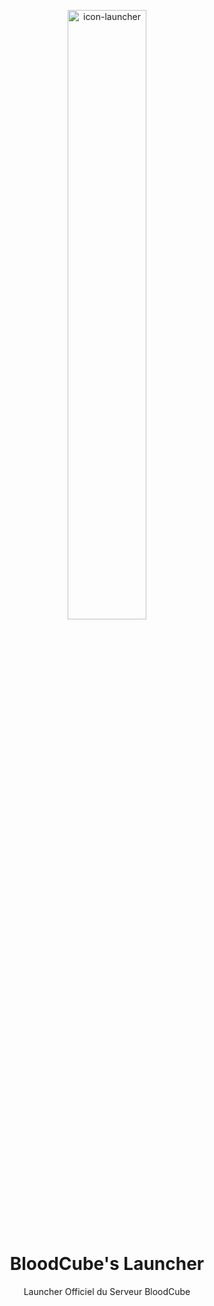 <p align="center"><img src="../src/assets/images/icon.png" width="50%" height="50%" alt="icon-launcher"></p>

<h1 align="center">BloodCube's Launcher</h1>

<p align="center">
Launcher Officiel du Serveur BloodCube
</p>
